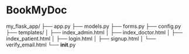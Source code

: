 # BookMyDoc
my_flask_app/
├── app.py
├── models.py
├── forms.py
├── config.py
├── templates/
│   ├── index_admin.html
│   ├── index_doctor.html
│   ├── index_patient.html
│   ├── login.html
│   ├── signup.html
│   └── verify_email.html
└── __init__.py
